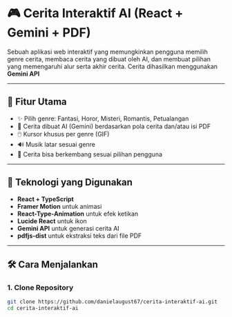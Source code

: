 # 🎮 Cerita Interaktif AI (React + Gemini + PDF)

Sebuah aplikasi web interaktif yang memungkinkan pengguna memilih genre cerita, membaca cerita yang dibuat oleh AI, dan membuat pilihan yang memengaruhi alur serta akhir cerita. Cerita dihasilkan menggunakan **Gemini API** 

---

## 🚀 Fitur Utama

- ✨ Pilih genre: Fantasi, Horor, Misteri, Romantis, Petualangan
- 🧠 Cerita dibuat AI (Gemini) berdasarkan pola cerita dan/atau isi PDF
- 🖱️ Kursor khusus per genre (GIF)
- 🔊 Musik latar sesuai genre
- 📝 Cerita bisa berkembang sesuai pilihan pengguna


---

## 🧩 Teknologi yang Digunakan

- **React + TypeScript**
- **Framer Motion** untuk animasi
- **React-Type-Animation** untuk efek ketikan
- **Lucide React** untuk ikon
- **Gemini API** untuk generasi cerita AI
- **pdfjs-dist** untuk ekstraksi teks dari file PDF

---

## 🛠️ Cara Menjalankan

### 1. Clone Repository
```bash
git clone https://github.com/danielaugust67/cerita-interaktif-ai.git
cd cerita-interaktif-ai
